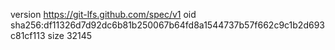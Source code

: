 version https://git-lfs.github.com/spec/v1
oid sha256:df11326d7d92dc6b81b250067b64fd8a1544737b57f662c9c1b2d693c81cf113
size 32145
